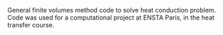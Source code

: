 General finite volumes method code to solve heat conduction problem. Code was used for a computational project at ENSTA Paris, in the heat transfer course. 

